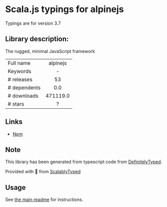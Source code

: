 
# Scala.js typings for alpinejs

Typings are for version 3.7

## Library description:
The rugged, minimal JavaScript framework

|                    |                 |
| ------------------ | :-------------: |
| Full name          | alpinejs |
| Keywords           | - |
| # releases         | 53 |
| # dependents       | 0.0 |
| # downloads        | 471119.0 |
| # stars            | ? |

## Links
- [Npm](https://www.npmjs.com/package/alpinejs)
    


## Note
This library has been generated from typescript code from [DefinitelyTyped](https://definitelytyped.org).

Provided with :purple_heart: from [ScalablyTyped](https://github.com/oyvindberg/ScalablyTyped)

## Usage
See [the main readme](../../readme.md) for instructions.


